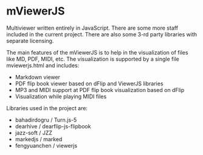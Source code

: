 #  mViewerJS 
Multiviewer written entirely in JavaScript. There are some more staff included in the current project. There are also some 3-rd party libraries with separate licensing.

The main features of the mViewerJS is to help in the visualization of files like MD, PDF, MIDI, etc. The visualization is supported by a single file  mviewerjs.html and includes:
- Markdown viewer
- PDF flip book viewer based on dFlip and ViewerJS libraries
- MP3 and MIDI support at PDF flip book visualization based on dFlip
- Visualization while playing MIDI files

 Libraries used in the project are:
 - <a src="https://github.com/bahadirdogru/Turn.js-5/tree/master"> bahadirdogru / Turn.js-5 </a>
 - <a src="https://github.com/dearhive/dearflip-js-flipbook"> dearhive / dearflip-js-flipbook </a>
 - <a src="https://github.com/jazz-soft/JZZ"> jazz-soft / JZZ </a>
 - <a src="https://github.com/markedjs/marked"> markedjs / marked </a>
 - <a src="https://github.com/fengyuanchen/viewerjs"> fengyuanchen / viewerjs </a>

 
